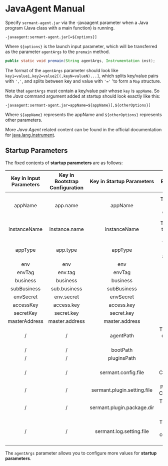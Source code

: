 # JavaAgent Manual

Specify `sermant-agent.jar` via the -javaagent parameter when a Java program (Java class with a main function) is running.

```shell
-javaagent:sermant-agent.jar[=${options}]
```

Where `${options}` is the launch input parameter, which will be transferred as the parameter `agentArgs` to the `premain` method.

```java
public static void premain(String agentArgs, Instrumentation inst);
```

The format of the `agentArgs` parameter should look like `key1=value1,key2=value2[(,keyN=valueN)...]`, which splits key/value pairs with `','`, and splits between key and value with `'='` 'to form a `Map` structure.

Note that `agentArgs` must contain a key/value pair whose `key` is `appName`. So the *Java* command argument added at startup should look exactly like this:

```shell
-javaagent:sermant-agent.jar=appName=${appName}[,${otherOptions}]
```

Where `${appName}` represents the appName and `${otherOptions}` represents other parameters.

More *Java Agent* related content can be found in the official documentation for [java.lang.instrument](https://docs.oracle.com/javase/8/docs/api/java/lang/instrument/package-summary.html).

## Startup Parameters

The fixed contents of **startup parameters** are as follows:

|Key in Input Parameters|Key in Bootstrap Configuration|Key in Startup Parameters|Explanation|Default Value|NotNull|Notes|
|:-:|:-:|:-:|:-:|:-:|:-:|:-:|
|appName|app.name|appName|The name of host application|/|True|Must present in startup parameters|
|instanceName|instance.name|instanceName|The name of the specific instance|default|True|/|
|appType|app.type|appType|The type of host application|0|True|/|
|env|env|env|/|/|False|/|
|envTag|env.tag|envTag|/|/|False|/|
|business|business|business|/|/|False|/|
|subBusiness|sub.business|subBusiness|/|/|False|/|
|envSecret|env.secret|envSecret|/|/|False|/|
|accessKey|access.key|access.key|/|/|False|/|
|secretKey|secret.key|secret.key|/|/|False|/|
|masterAddress|master.address|master.address|/|/|False|/|
|/|/|agentPath|The directory of Entrance package|The directory of Entrance package|True|No need to configure|
|/|/|bootPath|/|/|True|Deprecated|
|/|/|pluginsPath|/|/|True|Deprecated|
|/|/|sermant.config.file|Unified Configuration File|Unified Configuration File|True|No need to configure|
|/|/|sermant.plugin.setting.file|Plugin Setup Configuration|Plugin Setup Configuration|True|No need to configure|
|/|/|sermant.plugin.package.dir|The directory of plugin package|The directory of plugin package|True|No need to configure|
|/|/|sermant.log.setting.file|The directory of log configuration file|The directory of log configuration file|True|No need to configure|

The `agentArgs` parameter allows you to configure more values for **startup parameters**.
